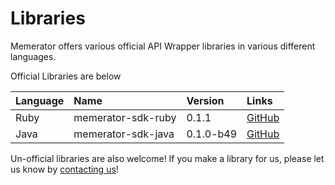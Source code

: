 # Libraries

Memerator offers various official API Wrapper libraries in various different languages.

Official Libraries are below

| Language | Name | Version | Links |
| :--- | :--- | :--- | :--- |
| Ruby | memerator-sdk-ruby | 0.1.1 | [GitHub](https://github.com/Memerator/memerator-sdk-ruby) |
| Java | memerator-sdk-java | 0.1.0-b49 | [GitHub](https://github.com/Memerator/memerator-sdk-java) |

Un-official libraries are also welcome! If you make a library for us, please let us know by [contacting us](https://memerator.me/support)!

